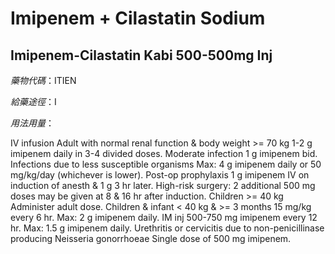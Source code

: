 # Imipenem + Cilastatin Sodium

## Imipenem-Cilastatin Kabi 500-500mg Inj

_藥物代碼_：ITIEN

_給藥途徑_：I

_用法用量_：

IV infusion Adult with normal renal function & body weight &gt;= 70 kg 1-2 g imipenem daily in 3-4 divided doses. Moderate infection 1 g imipenem bid. Infections due to less susceptible organisms Max: 4 g imipenem daily or 50 mg/kg/day \(whichever is lower\). Post-op prophylaxis 1 g imipenem IV on induction of anesth & 1 g 3 hr later. High-risk surgery: 2 additional 500 mg doses may be given at 8 & 16 hr after induction. Children &gt;= 40 kg Administer adult dose. Children & infant &lt; 40 kg & &gt;= 3 months 15 mg/kg every 6 hr. Max: 2 g imipenem daily. IM inj 500-750 mg imipenem every 12 hr. Max: 1.5 g imipenem daily. Urethritis or cervicitis due to non-penicillinase producing Neisseria gonorrhoeae Single dose of 500 mg imipenem.

